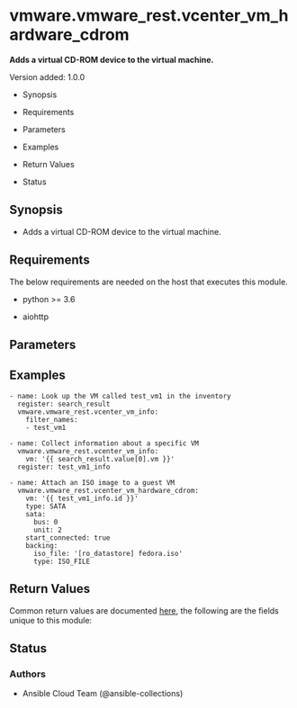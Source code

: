 # vmware.vmware_rest.vcenter_vm_hardware_cdrom

**Adds a virtual CD-ROM device to the virtual machine.**

Version added: 1.0.0


* Synopsis


* Requirements


* Parameters


* Examples


* Return Values


* Status

## Synopsis


* Adds a virtual CD-ROM device to the virtual machine.

## Requirements

The below requirements are needed on the host that executes this
module.


* python >= 3.6


* aiohttp

## Parameters

## Examples

```
- name: Look up the VM called test_vm1 in the inventory
  register: search_result
  vmware.vmware_rest.vcenter_vm_info:
    filter_names:
    - test_vm1

- name: Collect information about a specific VM
  vmware.vmware_rest.vcenter_vm_info:
    vm: '{{ search_result.value[0].vm }}'
  register: test_vm1_info

- name: Attach an ISO image to a guest VM
  vmware.vmware_rest.vcenter_vm_hardware_cdrom:
    vm: '{{ test_vm1_info.id }}'
    type: SATA
    sata:
      bus: 0
      unit: 2
    start_connected: true
    backing:
      iso_file: '[ro_datastore] fedora.iso'
      type: ISO_FILE
```

## Return Values

Common return values are documented [here](https://docs.ansible.com/ansible/latest/reference_appendices/common_return_values.html#common-return-values),
the following are the fields unique to this module:

## Status

### Authors


* Ansible Cloud Team (@ansible-collections)
